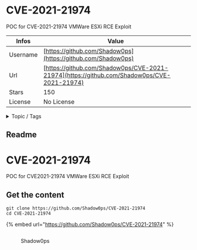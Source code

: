 # CVE-2021-21974

POC for CVE-2021-21974 VMWare ESXi RCE Exploit

| Infos    | Value                                                              |
| -------- | -------------------------------------------------------------------|
| Username | [https://github.com/Shadow0ps](https://github.com/Shadow0ps) |
| Url      | [https://github.com/Shadow0ps/CVE-2021-21974](https://github.com/Shadow0ps/CVE-2021-21974)                                               |
| Stars    | 150                                                          |
| License  | No License                                                        |

<details>

<summary>Topic / Tags</summary>



</details>

## Readme

# CVE-2021-21974
POC for CVE2021-21974 VMWare ESXi RCE Exploit



## Get the content

```
git clone https://github.com/Shadow0ps/CVE-2021-21974
cd CVE-2021-21974
```

{% embed url="https://github.com/Shadow0ps/CVE-2021-21974" %}

<figure><img src="https://avatars.githubusercontent.com/u/6516174?v=4" alt=""><figcaption><p>Shadow0ps</p></figcaption></figure>
